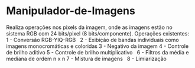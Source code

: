 # Manipulador-de-Imagens
Realiza operações nos pixels da imagem, onde as imagens estão no sistema RGB com 24 bits/pixel (8 bits/componente).
Operações existentes:
    1 - Conversão RGB-YIQ-RGB
    2 - Exibição de bandas individuais como imagens monocromáticas e coloridas
    3 - Negativo da imagem
    4 - Controle de brilho aditivo
    5 - Controle de brilho multiplicativo
    6 - Filtros da média e mediana de ordem n x n
    7 - Mistura de imagens
    8 - Limiarização

